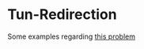 # Tun-Redirection

Some examples regarding [this problem](https://stackoverflow.com/questions/79421852/tc-filter-redirection-one-way-behavior-issue-with-icmp-ping-replies)



